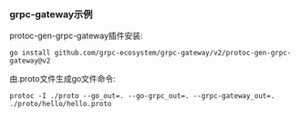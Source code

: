 ### grpc-gateway示例

protoc-gen-grpc-gateway插件安装:

```shell
go install github.com/grpc-ecosystem/grpc-gateway/v2/protoc-gen-grpc-gateway@v2
```


由.proto文件生成go文件命令:

```shell
protoc -I ./proto --go_out=. --go-grpc_out=. --grpc-gateway_out=. ./proto/hello/hello.proto
```
